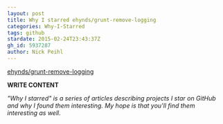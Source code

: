 ```yaml
---
layout: post
title: Why I starred ehynds/grunt-remove-logging
categories: Why-I-Starred
tags: github
stardate: 2015-02-24T23:43:37Z
gh_id: 5937287
author: Nick Peihl
---
```


[ehynds/grunt-remove-logging](star.repo.html_url)

**WRITE CONTENT**

*"Why I starred" is a series of articles describing projects I star on GitHub and why I found them interesting. My hope is that you'll find them interesting as well.*

